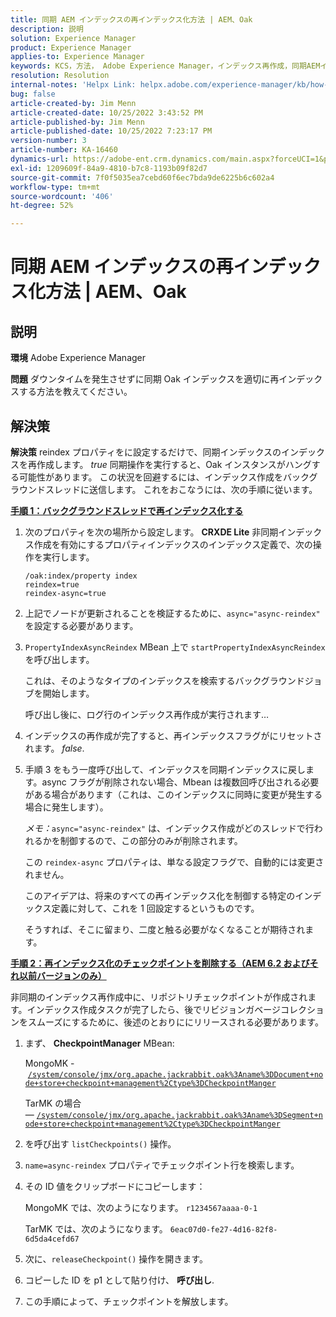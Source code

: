 ```yaml
---
title: 同期 AEM インデックスの再インデックス化方法 | AEM、Oak
description: 説明
solution: Experience Manager
product: Experience Manager
applies-to: Experience Manager
keywords: KCS，方法， Adobe Experience Manager，インデックス再作成，同期AEMインデックス， Oak
resolution: Resolution
internal-notes: 'Helpx Link: helpx.adobe.com/experience-manager/kb/how-to-reindex-a-synchronous-AEM-index-AEM-Oak.html'
bug: false
article-created-by: Jim Menn
article-created-date: 10/25/2022 3:43:52 PM
article-published-by: Jim Menn
article-published-date: 10/25/2022 7:23:17 PM
version-number: 3
article-number: KA-16460
dynamics-url: https://adobe-ent.crm.dynamics.com/main.aspx?forceUCI=1&pagetype=entityrecord&etn=knowledgearticle&id=c36388d0-7b54-ed11-bba2-6045bd006b4b
exl-id: 1209609f-84a9-4810-b7c8-1193b09f82d7
source-git-commit: 7f0f5035ea7cebd60f6ec7bda9de6225b6c602a4
workflow-type: tm+mt
source-wordcount: '406'
ht-degree: 52%

---
```


# 同期 AEM インデックスの再インデックス化方法 | AEM、Oak

## 説明


<b>環境</b>
Adobe Experience Manager

<b>問題</b>
ダウンタイムを発生させずに同期 Oak インデックスを適切に再インデックスする方法を教えてください。


## 解決策


<b>解決策</b>
reindex プロパティをに設定するだけで、同期インデックスのインデックスを再作成します。 *true* 同期操作を実行すると、Oak インスタンスがハングする可能性があります。
この状況を回避するには、インデックス作成をバックグラウンドスレッドに送信します。
これをおこなうには、次の手順に従います。

<b><u>手順 1：バックグラウンドスレッドで再インデックス化する</u></b>

1. 次のプロパティを次の場所から設定します。 <b>CRXDE Lite</b> 非同期インデックス作成を有効にするプロパティインデックスのインデックス定義で、次の操作を実行します。<br>

   ```
   /oak:index/property index
   reindex=true
   reindex-async=true
   ```
2. 上記でノードが更新されることを検証するために、`async="async-reindex"` を設定する必要があります。
3. `PropertyIndexAsyncReindex` MBean 上で `startPropertyIndexAsyncReindex` を呼び出します。

   これは、そのようなタイプのインデックスを検索するバックグラウンドジョブを開始します。

   呼び出し後に、ログ行のインデックス再作成が実行されます…
4. インデックスの再作成が完了すると、再インデックスフラグがにリセットされます。 *false*.
5. 手順 3 をもう一度呼び出して、インデックスを同期インデックスに戻します。async フラグが削除されない場合、Mbean は複数回呼び出される必要がある場合があります（これは、このインデックスに同時に変更が発生する場合に発生します）。



   *メモ：*`async="async-reindex"` は、インデックス作成がどのスレッドで行われるかを制御するので、この部分のみが削除されます。

   この `reindex-async` プロパティは、単なる設定フラグで、自動的には変更されません。

   このアイデアは、将来のすべての再インデックス化を制御する特定のインデックス定義に対して、これを 1 回設定するというものです。

   そうすれば、そこに留まり、二度と触る必要がなくなることが期待されます。


<b><u>手順 2：再インデックス化のチェックポイントを削除する（AEM 6.2 およびそれ以前バージョンのみ）</u></b>

非同期のインデックス再作成中に、リポジトリチェックポイントが作成されます。インデックス作成タスクが完了したら、後でリビジョンガベージコレクションをスムーズにするために、後述のとおりににリリースされる必要があります。

1. まず、 <b>CheckpointManager</b> MBean:

   MongoMK - [`/system/console/jmx/org.apache.jackrabbit.oak%3Aname%3DDocument+node+store+checkpoint+management%2Ctype%3DCheckpointManger`](http://localhost:4502/system/console/jmx/org.apache.jackrabbit.oak%3Aname%3DDocument+node+store+checkpoint+management%2Ctype%3DCheckpointManger)

   TarMK の場合 — [`/system/console/jmx/org.apache.jackrabbit.oak%3Aname%3DSegment+node+store+checkpoint+management%2Ctype%3DCheckpointManger`](http://localhost:4502/system/console/jmx/org.apache.jackrabbit.oak%3Aname%3DSegment+node+store+checkpoint+management%2Ctype%3DCheckpointManger)


2. を呼び出す `listCheckpoints()` 操作。
3. `name=async-reindex` プロパティでチェックポイント行を検索します。
4. その ID 値をクリップボードにコピーします：

   MongoMK では、次のようになります。 `r1234567aaaa-0-1`

   TarMK では、次のようになります。 `6eac07d0-fe27-4d16-82f8-6d5da4cefd67`


5. 次に、`releaseCheckpoint()` 操作を開きます。
6. コピーした ID を p1 として貼り付け、 <b>呼び出し</b>.
7. この手順によって、チェックポイントを解放します。
